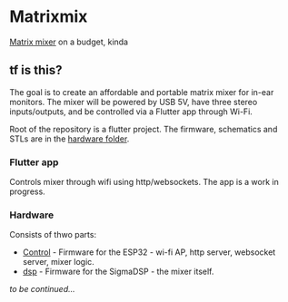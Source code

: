 # Matrixmix

[Matrix mixer](https://en.wikipedia.org/wiki/Matrix_mixer) on a budget, kinda

## tf is this?

The goal is to create an affordable and portable matrix mixer for in-ear monitors. The mixer will be powered by USB 5V, have three stereo inputs/outputs, and be controlled via a Flutter app through Wi-Fi.

Root of the repository is a flutter project. The firmware, schematics and STLs are in the [hardware folder](hardware).

### Flutter app
Controls mixer through wifi using http/websockets. The app is a work in progress.

### Hardware
Consists of thwo parts:
- [Control](hardware/control) - Firmware for the ESP32 - wi-fi AP, http server, websocket server, mixer logic.
- [dsp](hardware/dsp) - Firmware for the SigmaDSP - the mixer itself.

_to be continued..._